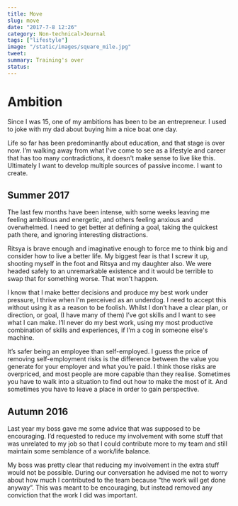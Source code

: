 ```yaml
---
title: Move
slug: move
date: "2017-7-8 12:26"
category: Non-technical>Journal
tags: ["lifestyle"]
image: "/static/images/square_mile.jpg"
tweet:
summary: Training's over
status:
---
```


# Ambition

Since I was 15, one of my ambitions has been to be an entrepreneur. I used to joke with my dad about buying him a nice boat one day.

Life so far has been predominantly about education, and that stage is over now. I’m walking away from what I've come to see as a lifestyle and career that has too many contradictions, it doesn't make sense to live like this. Ultimately I want to develop multiple sources of passive income. I want to create.

## Summer 2017

The last few months have been intense, with some weeks leaving me feeling ambitious and energetic, and others feeling anxious and overwhelmed. I need to get better at defining a goal, taking the quickest path there, and ignoring interesting distractions.

Ritsya is brave enough and imaginative enough to force me to think big and consider how to live a better life. My biggest fear is that I screw it up, shooting myself in the foot and Ritsya and my daughter also. We were headed safely to an unremarkable existence and it would be terrible to swap that for something worse. That won't happen.

I know that I make better decisions and produce my best work under pressure, I thrive when I'm perceived as an underdog. I need to accept this without using it as a reason to be foolish. Whilst I don’t have a clear plan, or direction, or goal, (I have many of them) I’ve got skills and I want to see what I can make. I’ll never do my best work, using my most productive combination of skills and experiences, if I’m a cog in someone else's machine.

It’s safer being an employee than self-employed. I guess the price of removing self-employment risks is the difference between the value you generate for your employer and what you’re paid. I think those risks are overpriced, and most people are more capable than they realise. Sometimes you have to walk into a situation to find out how to make the most of it. And sometimes you have to leave a place in order to gain perspective.

## Autumn 2016

Last year my boss gave me some advice that was supposed to be encouraging. I’d requested to reduce my involvement with some stuff that was unrelated to my job so that I could contribute more to my team and still maintain some semblance of a work/life balance.

My boss was pretty clear that reducing my involvement in the extra stuff would not be possible. During our conversation he advised me not to worry about how much I contributed to the team because “the work will get done anyway”. This was meant to be encouraging, but instead removed any conviction that the work I did was important.
